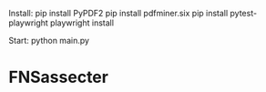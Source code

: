 Install:
pip install PyPDF2
pip install pdfminer.six
pip install pytest-playwright
playwright install

Start: python main.py

# FNSassecter
